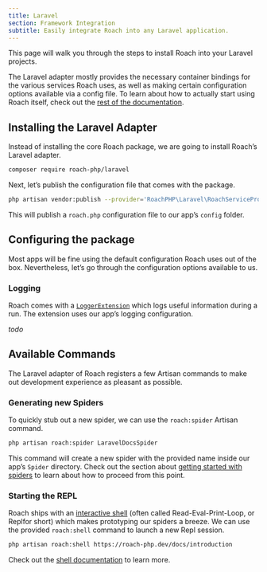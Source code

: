 ```yaml
---
title: Laravel
section: Framework Integration
subtitle: Easily integrate Roach into any Laravel application.
---
```


This page will walk you through the steps to install Roach into your Laravel projects.

The Laravel adapter mostly provides the necessary container bindings for the various services Roach uses, as well as making certain configuration options available via a config file. To learn about how to actually start using Roach itself, check out the [rest of the documentation](/docs/spiders).

## Installing the Laravel Adapter

Instead of installing the core Roach package, we are going to install Roach’s Laravel adapter.

<CodeBlock>

```bash
composer require roach-php/laravel
```

</CodeBlock>

Next, let’s publish the configuration file that comes with the package.

<CodeBlock>

```bash
php artisan vendor:publish --provider='RoachPHP\Laravel\RoachServiceProvider'
```

</CodeBlock>

This will publish a `roach.php` configuration file to our app’s `config` folder.

## Configuring the package

Most apps will be fine using the default configuration Roach uses out of the box. Nevertheless, let’s go through the configuration options available to us.

### Logging

Roach comes with a [`LoggerExtension`](/docs/extensions#logging) which logs useful information during a run. The extension uses our app’s logging configuration.

_todo_

## Available Commands

The Laravel adapter of Roach registers a few Artisan commands to make out development experience as pleasant as possible.

### Generating new Spiders

To quickly stub out a new spider, we can use the `roach:spider` Artisan command.

<CodeBlock>

```bash
php artisan roach:spider LaravelDocsSpider
```

</CodeBlock>

This command will create a new spider with the provided name inside our app’s `Spider` directory. Check out the section about [getting started with spiders](/docs/spiders) to learn about how to proceed from this point.

### Starting the REPL

Roach ships with an [interactive shell](/docs/repl) (often called Read-Eval-Print-Loop, or Replfor short) which makes prototyping our spiders a breeze. We can use the provided `roach:shell` command to launch a new Repl session.

<CodeBlock>

```bash
php artisan roach:shell https://roach-php.dev/docs/introduction
```

</CodeBlock>

Check out the [shell documentation](/docs/repl) to learn more.